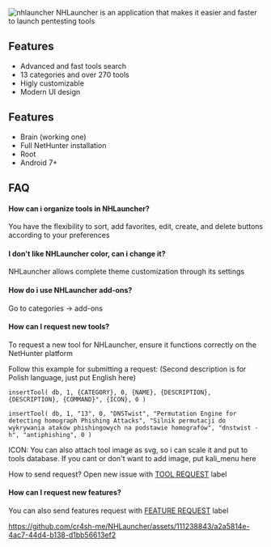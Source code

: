 
![nhlauncher](https://user-images.githubusercontent.com/111238843/236333484-35782200-224a-441d-9e8f-e2b54c86eeb1.png)
NHLauncher is an application that makes it easier and faster to launch pentesting tools

## Features
- Advanced and fast tools search
- 13 categories and over 270 tools
- Higly customizable
- Modern UI design

## Features
- Brain (working one)
- Full NetHunter installation
- Root
- Android 7+

## FAQ

#### How can i organize tools in NHLauncher?
You have the flexibility to sort, add favorites, edit, create, and delete buttons according to your preferences

#### I don't like NHLauncher color, can i change it?
NHLauncher allows complete theme customization through its settings

#### How do i use NHLauncher add-ons?
Go to categories -> add-ons

#### How can I request new tools?
To request a new tool for NHLauncher, ensure it functions correctly on the NetHunter platform

Follow this example for submitting a request:
(Second description is for Polish language, just put English here)

`insertTool(
db,
1,
{CATEGORY},
0,
{NAME},
{DESCRIPTION},
{DESCRIPTION},
{COMMAND}",
{ICON},
0
)`

`insertTool(
db,
1,
"13",
0,
"DNSTwist",
"Permutation Engine for detecting homograph Phishing Attacks",
"Silnik permutacji do wykrywania ataków phishingowych na podstawie homografów",
"dnstwist -h",
"antiphishing",
0
)`

ICON: You can also attach tool image as svg, so i can scale it and put to tools database. If you cant or don't want to add image, put kali_menu here

How to send request?
Open new issue with  [TOOL REQUEST](https://github.com/cr4sh-me/NHLauncher/labels) label

#### How can I request new features?
You can also send features request with [FEATURE REQUEST](https://github.com/cr4sh-me/NHLauncher/labels) label

https://github.com/cr4sh-me/NHLauncher/assets/111238843/a2a5814e-4ac7-44d4-b138-d1bb56613ef2
